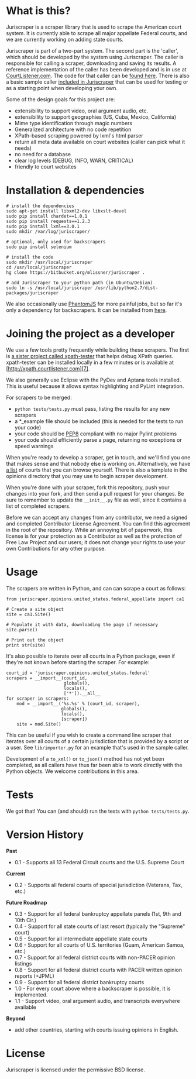 What is this?
=============
Juriscraper is a scraper library that is used to scrape the American court system.
It is currently able to scrape all major appellate Federal courts, and we are
currently working on adding state courts.

Juriscraper is part of a two-part system. The second part is the 'caller', which
should be developed by the system using Juriscraper. The caller is responsible
for calling a scraper, downloading and saving its results. A reference
implementation of the caller has been developed and is in use at [CourtListener.com][2].
The code for that caller can be [found here][1]. There is also a basic
sample caller [included in Juriscraper][5] that can be used for testing or as a
starting point when developing your own.

Some of the design goals for this project are:

 - extensibility to support video, oral argument audio, etc.
 - extensibility to support geographies (US, Cuba, Mexico, California)
 - Mime type identification through magic numbers
 - Generalized architecture with no code repetition
 - XPath-based scraping powered by lxml's html parser
 - return all meta data available on court websites (caller can pick what it needs)
 - no need for a database
 - clear log levels (DEBUG, INFO, WARN, CRITICAL)
 - friendly to court websites


Installation & dependencies
===========================
    # install the dependencies
    sudo apt-get install libxml2-dev libxslt-devel
    sudo pip install chardet==1.0.1
    sudo pip install requests==1.2.3
    sudo pip install lxml==3.0.1
    sudo mkdir /var/log/juriscraper/

    # optional, only used for backscrapers
    sudo pip install selenium

    # install the code
    sudo mkdir /usr/local/juriscraper
    cd /usr/local/juriscraper
    hg clone https://bitbucket.org/mlissner/juriscraper .

    # add Juriscraper to your python path (in Ubuntu/Debian)
    sudo ln -s /usr/local/juriscraper /usr/lib/python2.7/dist-packages/juriscraper

We also occasionally use [PhantomJS][8] for more painful jobs, but so far it's only
a dependency for backscrapers. It can be installed from [here][9].


Joining the project as a developer
==================================
We use a few tools pretty frequently while building these scrapers. The first is
[a sister project called xpath-tester][3] that helps debug XPath queries.
xpath-tester can be installed locally in a few minutes or is available at
[http://xpath.courtlistener.com][7].

We also generally use Eclipse with the PyDev and Aptana tools installed. This
is useful because it allows syntax highlighting and PyLint integration.

For scrapers to be merged:

 - `python tests/tests.py` must pass, listing the results for any new scrapers
 - a *_example file should be included (this is needed for the tests to
   run your code)
 - your code should be [PEP8][4] compliant with no major Pylint problems
 - your code should efficiently parse a page, returning no exceptions or
   speed warnings

When you're ready to develop a scraper, get in touch, and we'll find you one
that makes sense and that nobody else is working on. Alternatively, we have
[a list][6] of courts that you can browse yourself. There is also a template
in the opinions directory that you may use to begin scraper development.

When you're done with your scraper, fork this repository, push your changes into
your fork, and then send a pull request for your changes. Be sure to
remember to update the `__init__.py` file as well, since it contains a list of
completed scrapers.

Before we can accept any changes from any contributor, we need a signed and
completed Contributor License Agreement. You can find this agreement in the
root of the repository. While an annoying bit of paperwork, this license is for
your protection as a Contributor as well as the protection of Free Law Project
and our users; it does not change your rights to use your own Contributions for
any other purpose.


Usage
======
The scrapers are written in Python, and can can scrape a court as follows:

    from juriscraper.opinions.united_states.federal_appellate import ca1

    # Create a site object
    site = ca1.Site()

    # Populate it with data, downloading the page if necessary
    site.parse()

    # Print out the object
    print str(site)

It's also possible to iterate over all courts in a Python package, even if
they're not known before starting the scraper. For example:

    court_id = 'juriscraper.opinions.united_states.federal'
    scrapers = __import__(court_id,
                          globals(),
                          locals(),
                          ['*']).__all__
    for scraper in scrapers:
        mod = __import__('%s.%s' % (court_id, scraper),
                         globals(),
                         locals(),
                         [scraper])
        site = mod.Site()

This can be useful if you wish to create a command line scraper that iterates
over all courts of a certain jurisdiction that is provided by a script or a user.
See `lib/importer.py` for an example that's used in the sample caller.

Development of a `to_xml()` or `to_json()` method has not yet been completed, as
all callers have thus far been able to work directly with the Python objects. We
welcome contributions in this area.


Tests
=====
We got that! You can (and should) run the tests with `python tests/tests.py`.


Version History
===============
**Past**
 - 0.1 - Supports all 13 Federal Circuit courts and the U.S. Supreme Court

**Current**
 - 0.2 - Supports all federal courts of special jurisdiction (Veterans, Tax, etc.)

**Future Roadmap**

 - 0.3 - Support for all federal bankruptcy appellate panels (1st, 9th and 10th Cir.)
 - 0.4 - Support for all state courts of last resort (typically the "Supreme" court)
 - 0.5 - Support for all intermediate appellate state courts
 - 0.6 - Support for all courts of U.S. territories (Guam, American Samoa, etc.)
 - 0.7 - Support for all federal district courts with non-PACER opinion listings
 - 0.8 - Support for all federal district courts with PACER written opinion reports (+JPML)
 - 0.9 - Support for all federal district bankruptcy courts
 - 1.0 - For every court above where a backscraper is possible, it is implemented.
 - 1.1 - Support video, oral argument audio, and transcripts everywhere available

**Beyond**
 - add other countries, starting with courts issuing opinions in English.

License
========
Juriscraper is licensed under the permissive BSD license.

[1]: https://bitbucket.org/mlissner/search-and-awareness-platform-courtlistener/src/tip/alert/scrapers/management/commands/cl_scrape_and_extract.py?at=default
[2]: http://courtlistener.com
[3]: https://bitbucket.org/mlissner/lxml-xpath-tester
[4]: http://www.python.org/dev/peps/pep-0008/
[5]: https://bitbucket.org/mlissner/juriscraper/src/tip/sample_caller.py
[6]: http://people.ischool.berkeley.edu/~bcarver/mediawiki/index.php/Court_Documents
[7]: http://xpath.courtlistener.com
[8]: http://phantomjs.org
[9]: http://phantomjs.org/download.html
